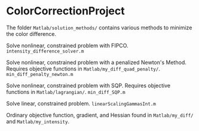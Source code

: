 # ColorCorrectionProject

The folder `Matlab/solution_methods/` contains various methods to minimize the color difference.

Solve nonlinear, constrained problem with FIPCO.
`intensity_difference_solver.m`

Solve nonlinear, constrained problem with a penalized Newton's Method. Requires objective functions in `Matlab/my_diff_quad_penalty/`.
`min_diff_penalty_newton.m`
 
Solve nonlinear, constrained problem with SQP. Requires objective functions in `Matlab/lagrangian/`.
`min_diff_SQP.m`

Solve linear, constrained problem.
`linearScalingGammasInt.m` 
 
Ordinary objective function, gradient, and Hessian found in `Matlab/my_diff/` and `Matlab/my_intensity`.

